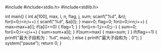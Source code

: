#include<iostream>
#include<stdio.h>
#include<stdlib.h>

int main()
{
	int a[100], max, i, n, flag, j, sum;
	scanf("%d", &n);
	for(i=0;i<n;i++)
	{
		scanf("%d", &a[i]);
	}
	max=0;
	flag=0;
	for(i=0;i<n;i++)
	{
		max=max+a[i];
		if(a[i]>=0)
		{
			flag=1;
		}
	}
	for(j=n-1;j>=0;j--)
	{
		sum=0;
		for(i=0;i<=j;i++)
		{
			sum=sum+a[i];
		}
		if(sum>max)
		{
			max=sum;
		}
	}
	if(flag==1)
	{
		printf("最大子段和为：%d", max);
	}
	else
	{
		printf("最大子段和为：0");
	}
	system("pause");
	return 0;
}

